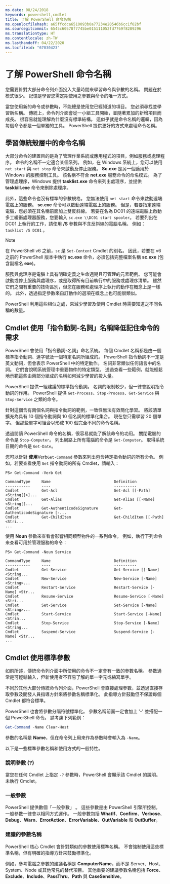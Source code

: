 ```yaml
---
ms.date: 08/24/2018
keywords: powershell,cmdlet
title: 了解 PowerShell 命令名稱
ms.openlocfilehash: a65ffcdca6510093b0a77234e20546b6cc1f02bf
ms.sourcegitcommit: 6545c60578f7745be015111052fd7769f8289296
ms.translationtype: HT
ms.contentlocale: zh-TW
ms.lasthandoff: 04/22/2020
ms.locfileid: "67030423"
---
```

# <a name="learning-powershell-command-names"></a>了解 PowerShell 命令名稱

您需要針對大部分命令列介面投入大量時間來學習命令與參數的名稱。 問題在於模式很少。 記憶是學習您需定期使用之參數與命令的唯一方式。

當您使用新的命令或參數時，不能總是使用您已經知道的項目。 您必須尋找並學習新名稱。 傳統上，命令列介面會從一小組工具開始，並隨著累加的新增項目而成長。 很容易就能理解為什麼沒有標準結構。
這似乎就是命令名稱的邏輯，因為每個命令都是一個單獨的工具。 PowerShell 提供更好的方式來處理命令名稱。

## <a name="learning-command-names-in-traditional-shells"></a>學習傳統殼層中的命令名稱

大部分命令的建置目的是為了管理作業系統或應用程式的項目，例如服務或處理程序。 命令的名稱不一定適合某個系列。 例如，在 Windows 系統上，您可以使用 `net start` 與 `net stop` 命令來啟動及停止服務。 **Sc.exe** 是另一個適用於 Windows 的服務控制工具。 該名稱不符合 **net.exe** 服務命令的命名模式。 為了管理處理序，Windows 提供 **tasklist.exe** 命令來列出處理序，並提供 **taskkill.exe** 命令來刪除處理序。

此外，這些命令也沒有標準的參數規格。 您無法使用 `net start` 命令來啟動遠端電腦上的服務。 **sc.exe** 命令可以啟動遠端電腦上的服務。 但是，若要指定遠端電腦，您必須在其名稱前面加上雙反斜線。 若要在名為 DC01 的遠端電腦上啟動多工緩衝處理器服務，您要輸入 `sc.exe \\DC01 start spooler`。
若要列出在 DC01 上執行的工作，請使用 **/S** 參數與不含反斜線的電腦名稱。 例如： `tasklist /S DC01` 。

> [!NOTE]
> 在 PowerShell v6 之前，`sc` 是 `Set-Content` Cmdlet 的別名。 因此，若要在 v6 之前的 PowerShell 版本中執行 **sc.exe** 命令，必須包括完整檔案名稱 **sc.exe** (包含副檔名 **exe**)。

服務與處理序是電腦上具有明確定義之生命週期且可管理的元素範例。 您可能會啟動或停止服務與處理序，或是取得所有目前執行中的服務或處理序清單。 雖然它們之間有重要的技術區別，但您在服務和處理序上執行的動作在概念上是一樣的。 此外，透過指定參數來自訂動作的選項在概念上也可能很類似。

PowerShell 利用這些相似之處，來減少學習及使用 Cmdlet 時需要知道之不同名稱的數量。

## <a name="cmdlets-use-verb-noun-names-to-reduce-command-memorization"></a>Cmdlet 使用「指令動詞-名詞」名稱降低記住命令的需求

PowerShell 會使用「指令動詞-名詞」命名系統。 每個 Cmdlet 名稱都是由一個標準指令動詞、連字號及一個特定名詞所組成的。 PowerShell 指令動詞不一定是英文動詞，但會表示 PowerShell 中的特定動作。 名詞非常類似任何語言中的名詞。 它們會說明系統管理中重要物件的特定類型。 透過查看一些範例，就能輕鬆地示範這些由兩部分組成的名稱如何減少學習的投入量。

PowerShell 提供一組建議的標準指令動詞。 名詞的限制較少，但一律會說明指令動詞的作用。 PowerShell 提供 `Get-Process`、`Stop-Process`、`Get-Service` 與 `Stop-Service` 之類的命令。

針對這個含有兩個名詞與指令動詞的範例，一致性無法有效簡化學習。 將該清單擴充為具有 10 個指令動詞與 10 個名詞的標準化集合。 現在您只需學習 20 個單字。
但那些單字可組合以形成 100 個完全不同的命令名稱。

透過閱讀 PowerShell 命令的名稱，很容易就能了解該命令的功用。 關閉電腦的命令是 `Stop-Computer`。 列出網路上所有電腦的命令是 `Get-Computer`。 取得系統日期的命令是 `Get-Date`。

您可以針對 **使用**Verb`Get-Command` 參數來列出包含特定指令動詞的所有命令。 例如，若要查看使用 `Get` 指令動詞的所有 Cmdlet，請輸入：

```
PS> Get-Command -Verb Get

CommandType     Name                            Definition
-----------     ----                            ----------
Cmdlet          Get-Acl                         Get-Acl [[-Path] <String[]>]...
Cmdlet          Get-Alias                       Get-Alias [[-Name] <String[]...
Cmdlet          Get-AuthenticodeSignature       Get-AuthenticodeSignature [-...
Cmdlet          Get-ChildItem                   Get-ChildItem [[-Path] <Stri...
...
```

使用 **Noun** 參數來查看會影響相同類型物件的一系列命令。 例如，執行下列命令來查看可用於管理服務的命令：

```
PS> Get-Command -Noun Service

CommandType     Name                            Definition
-----------     ----                            ----------
Cmdlet          Get-Service                     Get-Service [[-Name] <String...
Cmdlet          New-Service                     New-Service [-Name] <String>...
Cmdlet          Restart-Service                 Restart-Service [-Name] <Str...
Cmdlet          Resume-Service                  Resume-Service [-Name] <Stri...
Cmdlet          Set-Service                     Set-Service [-Name] <String>...
Cmdlet          Start-Service                   Start-Service [-Name] <Strin...
Cmdlet          Stop-Service                    Stop-Service [-Name] <String...
Cmdlet          Suspend-Service                 Suspend-Service [-Name] <Str...
...
```

## <a name="cmdlets-use-standard-parameters"></a>Cmdlet 使用標準參數

如前所述，傳統命令列介面中所使用的命令不一定會有一致的參數名稱。 參數通常是可輕鬆輸入，但新使用者不容易了解的單一字元或縮寫單字。

不同於其他大部分傳統命令列介面，PowerShell 會直接處理參數，並透過直接存取參數及開發人員指導方針來將參數名稱標準化。 此指導方針鼓勵但不保證每個 Cmdlet 都符合標準。

PowerShell 也會將參數分隔符號標準化。 參數名稱前面一定會加上 '-' 並搭配一個 PowerShell 命令。 請考慮下列範例：

```powershell
Get-Command -Name Clear-Host
```

參數的名稱是 **Name**，但在命令列上用來作為參數時會輸入為 `-Name`。

以下是一些標準參數名稱和使用方式的一般特性。

### <a name="the-help-parameter-"></a>說明參數 (?)

當您在任何 Cmdlet 上指定 `-?` 參數時，PowerShell 會顯示該 Cmdlet 的說明。
未執行 Cmdlet。

### <a name="common-parameters"></a>一般參數

PowerShell 提供數個「一般參數」  。 這些參數是由 PowerShell 引擎所控制。 一般參數一律會以相同方式運作。 一般參數包括 **WhatIf**、**Confirm**、**Verbose**、**Debug**、**Warn**、**ErrorAction**、**ErrorVariable**、**OutVariable** 和 **OutBuffer**。

### <a name="recommended-parameter-names"></a>建議的參數名稱

PowerShell 核心 Cmdlet 會針對類似的參數使用標準名稱。 不會強制使用這些標準名稱，但有明確的指導方針來鼓勵標準化。

例如，參考電腦之參數的建議名稱是 **ComputerName**，而不是 Server、Host、System、Node 或其他常見的替代項目。 其他重要的建議參數名稱包括 **Force**、**Exclude**、**Include**、**PassThru**、**Path** 與 **CaseSensitive**。
